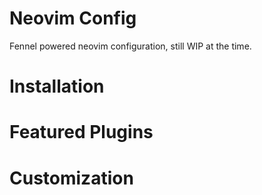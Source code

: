# Neovim Config

Fennel powered neovim configuration, still WIP at the time.

# Installation

# Featured Plugins

# Customization

